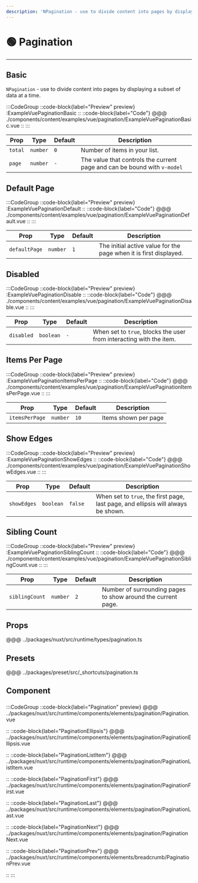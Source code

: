 ```yaml
---
description: 'NPagination - use to divide content into pages by displaying a subset of data at a time.'
---
```


# 🟢 Pagination

---

## Basic

`NPagination` - use to divide content into pages by displaying a subset of data at a time.

:::CodeGroup
::code-block{label="Preview" preview}
  :ExampleVuePaginationBasic
::
::code-block{label="Code"}
@@@ ./components/content/examples/vue/pagination/ExampleVuePaginationBasic.vue
::
:::

|  Prop   |   Type   | Default |                                Description                               | 
| ------- | -------- | ------- | ------------------------------------------------------------------------ |
| `total` | `number` |   `0`   | Number of items in your list.                                            |
| `page`  | `number` |   `-`   | The value that controls the current page and can be bound with `v-model` |

## Default Page

:::CodeGroup
::code-block{label="Preview" preview}
  :ExampleVuePaginationDefault
::
::code-block{label="Code"}
@@@ ./components/content/examples/vue/pagination/ExampleVuePaginationDefault.vue
::
:::

|      Prop     |   Type   | Default |                             Description                           | 
| ------------- | -------- | ------- | ----------------------------------------------------------------- |
| `defaultPage` | `number` |   `1`   | The initial active value for the page when it is first displayed. |

## Disabled

:::CodeGroup
::code-block{label="Preview" preview}
  :ExampleVuePaginationDisable
::
::code-block{label="Code"}
@@@ ./components/content/examples/vue/pagination/ExampleVuePaginationDisable.vue
::
:::

|    Prop    |   Type    | Default |                            Description                              | 
| ---------- | --------- | ------- | ------------------------------------------------------------------- |
| `disabled` | `boolean` |   `-`   | When set to `true`, blocks the user from interacting with the item. |

## Items Per Page

:::CodeGroup
::code-block{label="Preview" preview}
  :ExampleVuePaginationItemsPerPage
::
::code-block{label="Code"}
@@@ ./components/content/examples/vue/pagination/ExampleVuePaginationItemsPerPage.vue
::
:::

|      Prop      |   Type   | Default  |     Description      | 
| -------------- | -------- | -------- | -------------------- |
| `itemsPerPage` | `number` |   `10`   | Items shown per page |

## Show Edges

:::CodeGroup
::code-block{label="Preview" preview}
  :ExampleVuePaginationShowEdges
::
::code-block{label="Code"}
@@@ ./components/content/examples/vue/pagination/ExampleVuePaginationShowEdges.vue
::
:::

|      Prop      |    Type   |  Default  |                                  Description                                      | 
| -------------- | --------- | --------- | --------------------------------------------------------------------------------- |
|   `showEdges`  | `boolean` |  `false`  | When set to `true`, the first page, last page, and ellipsis will always be shown. |

## Sibling Count

:::CodeGroup
::code-block{label="Preview" preview}
  :ExampleVuePaginationSiblingCount
::
::code-block{label="Code"}
@@@ ./components/content/examples/vue/pagination/ExampleVuePaginationSiblingCount.vue
::
:::

|        Prop       |   Type   | Default |                        Description                           | 
| ----------------- | -------- | ------- | ------------------------------------------------------------ |
|   `siblingCount`  | `number` |   `2`   | Number of surrounding pages to show around the current page. |

## Props
@@@ ../packages/nuxt/src/runtime/types/pagination.ts

## Presets
@@@ ../packages/preset/src/_shortcuts/pagination.ts

## Component

### 

:::CodeGroup
::code-block{label="Pagination" preview}
@@@ ../packages/nuxt/src/runtime/components/elements/pagination/Pagination.vue

::
::code-block{label="PaginationEllipsis"}
@@@ ../packages/nuxt/src/runtime/components/elements/pagination/PaginationEllipsis.vue

::
::code-block{label="PaginationListItem"}
@@@ ../packages/nuxt/src/runtime/components/elements/pagination/PaginationListItem.vue

::
::code-block{label="PaginationFirst"}
@@@ ../packages/nuxt/src/runtime/components/elements/pagination/PaginationFirst.vue

::
::code-block{label="PaginationLast"}
@@@ ../packages/nuxt/src/runtime/components/elements/pagination/PaginationLast.vue

::
::code-block{label="PaginationNext"}
@@@ ../packages/nuxt/src/runtime/components/elements/pagination/PaginationNext.vue

::
::code-block{label="PaginationPrev"}
@@@ ../packages/nuxt/src/runtime/components/elements/breadcrumb/PaginationPrev.vue

::
:::